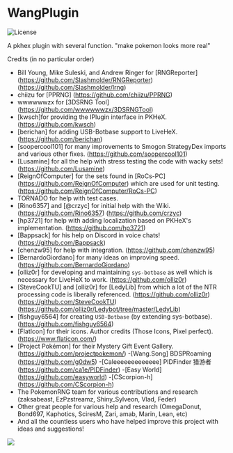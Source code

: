 # WangPlugin
![License](https://img.shields.io/badge/License-GPLv3-blue.svg)


 A pkhex plugin with several function. "make pokemon looks more real"
 
 Credits (in no particular order)
- Bill Young, Mike Suleski, and Andrew Ringer for [RNGReporter]
(https://github.com/Slashmolder/RNGReporter)
(https://github.com/Slashmolder/lrng)
- chiizu for [PPRNG]
(https://github.com/chiizu/PPRNG)
- wwwwwwzx for [3DSRNG Tool]
(https://github.com/wwwwwwzx/3DSRNGTool)
- [kwsch]for providing the IPlugin interface in PKHeX.
(https://github.com/kwsch) 
- [berichan] for adding USB-Botbase support to LiveHeX.
(https://github.com/berichan) 
- [soopercool101] for many improvements to Smogon StrategyDex imports and various other fixes.
(https://github.com/soopercool101) 
- [Lusamine] for all the help with stress testing the code with wacky sets!
(https://github.com/Lusamine) 
- [ReignOfComputer] for the sets found in [RoCs-PC]
(https://github.com/ReignOfComputer)
which are used for unit testing.
(https://github.com/ReignOfComputer/RoCs-PC) 
- TORNADO for help with test cases.
- [Rino6357] and [@crzyc] for initial help with the Wiki.
(https://github.com/Rino6357)
(https://github.com/crzyc) 
- [hp3721] for help with adding localization based on PKHeX's implementation.
(https://github.com/hp3721) 
- [Bappsack] for his help on Discord in voice chats!
(https://github.com/Bappsack) 
- [chenzw95]  for help with integration.
(https://github.com/chenzw95)
- [BernardoGiordano] for many ideas on improving speed.
(https://github.com/BernardoGiordano) 
- [olliz0r] for developing and maintaining `sys-botbase` as well which is necessary for LiveHeX to work.
(https://github.com/olliz0r) 
- [SteveCookTU] and [olliz0r] for [LedyLib] from which a lot of the NTR processing code is liberally referenced.
(https://github.com/olliz0r)
(https://github.com/SteveCookTU)
(https://github.com/olliz0r/Ledybot/tree/master/LedyLib)
- [fishguy6564] for creating `USB-Botbase` (by extending sys-botbase).
(https://github.com/fishguy6564) 
- [FlatIcon] for their icons. Author credits (Those Icons, Pixel perfect).
(https://www.flaticon.com/)
- [Project Pokémon] for their Mystery Gift Event Gallery.
(https://github.com/projectpokemon/) 
-[Wang.Song] BDSPRoaming
(https://github.com/g0dw5)
-[Caleeeeeeeeeeeee] PIDFinder 猎游者
(https://github.com/ca1e/PIDFinder)
-[Easy World]
(https://github.com/easyworld)
-[CScorpion-h]
(https://github.com/CScorpion-h)
- The PokemonRNG team for various contributions and research (zaksabeast, EzPzstreamz, Shiny_Sylveon, Vlad, Feder)
- Other great people for various help and research (OmegaDonut, Bond697, Kaphotics, SciresM, Zari, amab, Marin, Lean, etc)
- And all the countless users who have helped improve this project with ideas and suggestions!
 
 
<img src="https://github.com/Wanghaoran86/WangBot.NET/blob/master/SysBot.Pokemon.WinForms/SuperWang.png">
